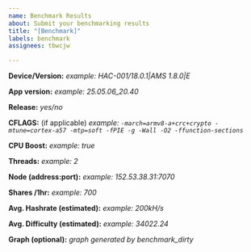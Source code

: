 ```yaml
---
name: Benchmark Results
about: Submit your benchmarking results
title: "[Benchmark]"
labels: benchmark
assignees: tbwcjw

---
```


**Device/Version:** 
_example: HAC-001/18.0.1|AMS 1.8.0|E_

**App version:**
_example: 25.05.06_20.40_

**Release:** _yes/no_

**CFLAGS:** (if applicable)
_example: `-march=armv8-a+crc+crypto -mtune=cortex-a57 -mtp=soft -fPIE -g -Wall -O2 -ffunction-sections`_

**CPU Boost:**
_example: true_

**Threads:**
_example: 2_

**Node (address:port):**
_example: 152.53.38.31:7070_

**Shares /1hr:**
_example: 700_

**Avg. Hashrate (estimated):**
_example: 200kH/s_

**Avg. Difficulty (estimated):**
_example: 34022.24_

**Graph (optional):**
_graph generated by benchmark_dirty_